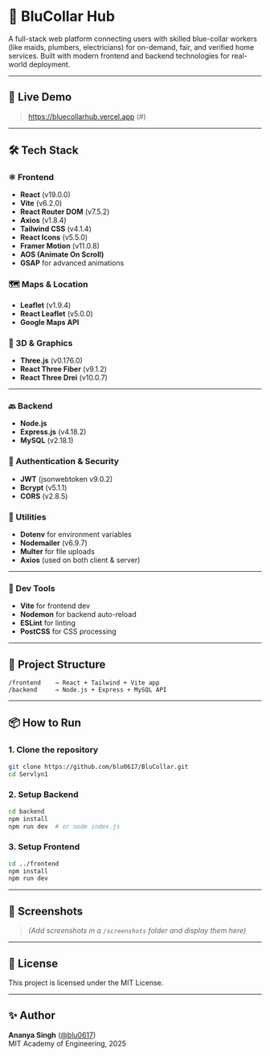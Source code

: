 
# 🔧 BluCollar Hub

A full-stack web platform connecting users with skilled blue-collar workers (like maids, plumbers, electricians) for on-demand, fair, and verified home services. Built with modern frontend and backend technologies for real-world deployment.

---

## 🚀 Live Demo

> https://bluecollarhub.vercel.app (#)

---

## 🛠️ Tech Stack

### ⚛️ Frontend

- **React** (v19.0.0)
- **Vite** (v6.2.0)
- **React Router DOM** (v7.5.2)
- **Axios** (v1.8.4)
- **Tailwind CSS** (v4.1.4)
- **React Icons** (v5.5.0)
- **Framer Motion** (v11.0.8)
- **AOS (Animate On Scroll)**
- **GSAP** for advanced animations

### 🗺️ Maps & Location

- **Leaflet** (v1.9.4)
- **React Leaflet** (v5.0.0)
- **Google Maps API**

### 🧠 3D & Graphics

- **Three.js** (v0.176.0)
- **React Three Fiber** (v9.1.2)
- **React Three Drei** (v10.0.7)

---

### 🔙 Backend

- **Node.js**
- **Express.js** (v4.18.2)
- **MySQL** (v2.18.1)

### 🔐 Authentication & Security

- **JWT** (jsonwebtoken v9.0.2)
- **Bcrypt** (v5.1.1)
- **CORS** (v2.8.5)

### 🧰 Utilities

- **Dotenv** for environment variables
- **Nodemailer** (v6.9.7)
- **Multer** for file uploads
- **Axios** (used on both client & server)

---

### 🧪 Dev Tools

- **Vite** for frontend dev
- **Nodemon** for backend auto-reload
- **ESLint** for linting
- **PostCSS** for CSS processing

---

## 📂 Project Structure

```
/frontend    → React + Tailwind + Vite app
/backend     → Node.js + Express + MySQL API
```
---

## 📦 How to Run

### 1. Clone the repository
```bash
git clone https://github.com/blu0617/BluCollar.git
cd Servlyn1
```

### 2. Setup Backend
```bash
cd backend
npm install
npm run dev  # or node index.js
```

### 3. Setup Frontend
```bash
cd ../frontend
npm install
npm run dev
```

---

## 📸 Screenshots

> _(Add screenshots in a `/screenshots` folder and display them here)_

---

## 📄 License

This project is licensed under the MIT License.

---

## ✨ Author

**Ananya Singh** ([@blu0617](https://github.com/blu0617))  
MIT Academy of Engineering, 2025

